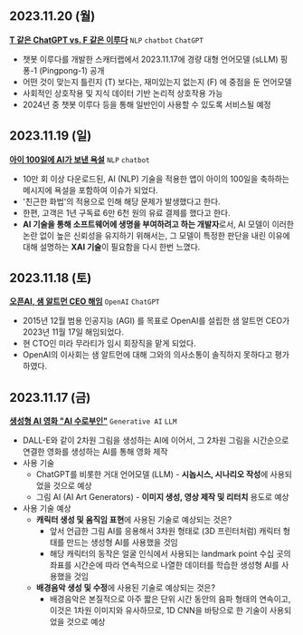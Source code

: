 ## 2023.11.20 (월)
**[T 같은 ChatGPT vs. F 같은 이루다](https://www.aitimes.com/news/articleView.html?idxno=155278)** ```NLP``` ```chatbot``` ```ChatGPT```

* 챗봇 이루다를 개발한 스캐터랩에서 2023.11.17에 경량 대형 언어모델 (sLLM) 핑퐁-1 (Pingpong-1) 공개
* 어떤 것이 맞는지 틀린지 (T) 보다는, 재미있는지 없는지 (F) 에 중점을 둔 언어모델
* 사회적인 상호작용 및 지식 데이터 기반 논리적 상호작용 가능
* 2024년 중 챗봇 이루다 등을 통해 일반인이 사용할 수 있도록 서비스될 예정

## 2023.11.19 (일)
**[아이 100일에 AI가 보낸 욕설](https://n.news.naver.com/mnews/article/056/0011605160?sid=102)** ```NLP``` ```chatbot```

* 10만 회 이상 다운로드된, AI (NLP) 기술을 적용한 앱이 아이의 100일을 축하하는 메시지에 욕설을 포함하여 이슈가 되었다.
* '친근한 화법'의 적용으로 인해 해당 문제가 발생했다고 한다.
* 한편, 고객은 1년 구독료 6만 6천 원의 유료 결제를 했다고 한다.
* **AI 기술을 통해 소프트웨어에 생명을 부여하려고 하는 개발자**로서, AI 모델이 이러한 논란 없이 높은 신뢰성을 유지하기 위해서는, 그 모델이 특정한 판단을 내린 이유에 대해 설명하는 **XAI 기술**이 필요함을 다시 한번 느꼈다.

## 2023.11.18 (토)
**[오픈AI, 샘 알트먼 CEO 해임](https://n.news.naver.com/mnews/article/215/0001134958?sid=101)** ```OpenAI``` ```ChatGPT```

* 2015년 12월 범용 인공지능 (AGI) 를 목표로 OpenAI를 설립한 샘 알트먼 CEO가 2023년 11월 17일 해임되었다.
* 현 CTO인 미라 무라티가 임시 회장직을 맡게 되었다.
* OpenAI의 이사회는 샘 알트먼에 대해 그와의 의사소통이 솔직하지 못하다고 평가하였다.

## 2023.11.17 (금)
**[생성형 AI 영화 "AI 수로부인"](https://n.news.naver.com/mnews/article/243/0000052898?sid=105)** ```Generative AI``` ```LLM```

* DALL-E와 같이 2차원 그림을 생성하는 AI에 이어서, 그 2차원 그림을 시간순으로 연결한 영화를 생성하는 AI를 통해 영화 제작
* 사용 기술
  * ChatGPT를 비롯한 거대 언어모델 (LLM) - **시놉시스, 시나리오 작성**에 사용되었을 것으로 예상
  * 그림 AI (AI Art Generators) - **이미지 생성, 영상 제작 및 리터치** 용도로 예상
* 사용 기술 예상
  * **캐릭터 생성 및 움직임 표현**에 사용된 기술로 예상되는 것은?
    * 앞서 언급한 그림 AI를 응용해서 3차원 형태로 (3D 프린터처럼) 캐릭터 형태를 만드는 생성형 AI를 사용했을 것임
    * 해당 캐릭터의 동작은 얼굴 인식에서 사용되는 landmark point 수십 곳의 좌표를 시간순에 따라 연속적으로 나열한 데이터를 학습한 생성형 AI를 사용했을 것임 
  * **배경음악 생성 및 수정**에 사용된 기술로 예상되는 것은?
    * 배경음악은 본질적으로 아주 짧은 단위 시간 동안의 음파 형태의 연속이고, 이것은 1차원 이미지와 유사하므로, 1D CNN을 바탕으로 한 기술이 사용되었을 것으로 예상 

